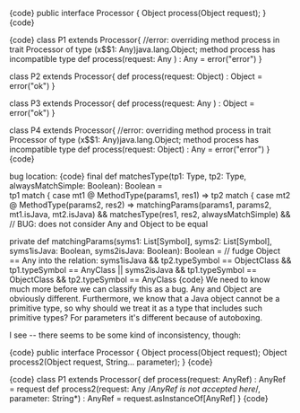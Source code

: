 {code}
public interface Processor {
  Object process(Object request); 
}
{code}

{code}
class P1 extends Processor{
  //error: overriding method process in trait Processor of type (x$$1: Any)java.lang.Object; method process has incompatible type
  def process(request: Any   ) : Any = error("error")
}

class P2 extends Processor{
  def process(request: Object) : Object = error("ok")
}

class P3 extends Processor{
  def process(request: Any   ) : Object = error("ok")
}

class P4 extends Processor{
  //error: overriding method process in trait Processor of type (x$$1: Any)java.lang.Object; method process has incompatible type
  def process(request: Object) : Any = error("error")
}
{code}

bug location:
{code}
final def matchesType(tp1: Type, tp2: Type, alwaysMatchSimple: Boolean): Boolean =    
  tp1 match {
    case mt1 @ MethodType(params1, res1) =>
      tp2 match {
        case mt2 @ MethodType(params2, res2) =>
          matchingParams(params1, params2, mt1.isJava, mt2.isJava) && 
          matchesType(res1, res2, alwaysMatchSimple) && // BUG: does not consider Any and Object to be equal

private def matchingParams(syms1: List[Symbol], syms2: List[Symbol], syms1isJava: Boolean, syms2isJava: Boolean): Boolean =
// fudge Object == Any into the relation:
   syms1isJava && tp2.typeSymbol == ObjectClass && tp1.typeSymbol == AnyClass ||
   syms2isJava && tp1.typeSymbol == ObjectClass && tp2.typeSymbol == AnyClass
{code}
We need to know much more before we can classify this as a bug. Any and Object are obviously different. Furthermore, we know that a Java object cannot be a primitive type, so why should we treat it as a type that includes such primitive types? For parameters it's different because of autoboxing. 

I see -- there seems to be some kind of inconsistency, though:

{code}
public interface Processor {
  Object process(Object request); 
  Object process2(Object request, String... parameter); 
}
{code}

{code}
class P1 extends Processor{
  def process(request: AnyRef) : AnyRef = request
  def process2(request: Any /*AnyRef is not accepted here*/, parameter: String*) : AnyRef = request.asInstanceOf[AnyRef] 
}
{code}
